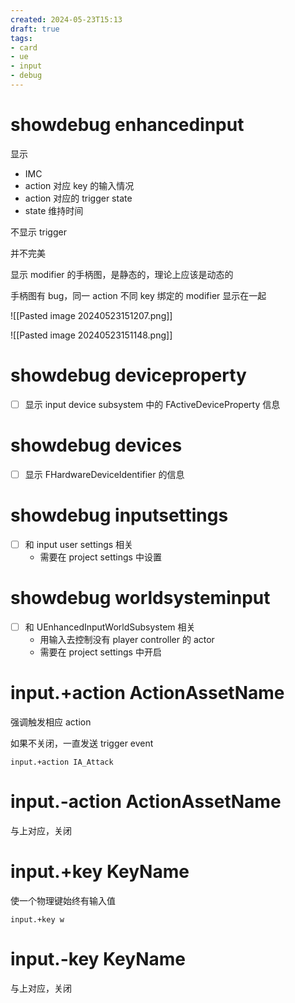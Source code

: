 ```yaml
---
created: 2024-05-23T15:13
draft: true
tags: 
- card
- ue
- input
- debug
---
```


# showdebug enhancedinput

显示
- IMC
- action 对应 key 的输入情况
- action 对应的 trigger state
- state 维持时间

不显示 trigger

并不完美

显示 modifier 的手柄图，是静态的，理论上应该是动态的

手柄图有 bug，同一 action 不同 key 绑定的 modifier 显示在一起

![[Pasted image 20240523151207.png]]

![[Pasted image 20240523151148.png]]

# showdebug deviceproperty

- [ ] 显示 input device subsystem 中的 FActiveDeviceProperty 信息

# showdebug devices

- [ ] 显示 FHardwareDeviceIdentifier 的信息

# showdebug inputsettings

- [ ] 和 input user settings 相关
	- 需要在 project settings 中设置

# showdebug worldsysteminput

- [ ] 和 UEnhancedInputWorldSubsystem 相关
	- 用输入去控制没有 player controller 的 actor
	- 需要在 project settings 中开启

# input.+action ActionAssetName

强调触发相应 action

如果不关闭，一直发送 trigger event

```
input.+action IA_Attack
```

# input.-action ActionAssetName

与上对应，关闭

# input.+key KeyName

使一个物理键始终有输入值

```
input.+key w
```


# input.-key KeyName

与上对应，关闭